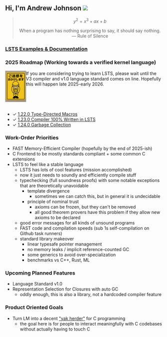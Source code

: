 ## Hi, I'm Andrew Johnson ![](https://komarev.com/ghpvc/?username=andrew-johnson-4)

> $$ y^2 = x^3 + ax + b $$
>
> <div align="center">When a program has nothing surprising to say, it should say nothing. — Rule of Silence</div>

### [LSTS Examples & Documentation](https://lambda-mountain-compiler-backend.github.io/lsts-language-reference/)

### 2025 Roadmap (Working towards a verified kernel language)

<div>
  <p>
    <img align="left" height="100" src="https://github.com/andrew-johnson-4/andrew-johnson-4/blob/main/07723b62-1f56-4e7f-97d0-98423669a1da.png?raw=true"/>
    <span>If you are considering trying to learn LSTS, please wait until the V3 compiler and v1.0 language standard comes on line.
    Hopefully this will happen late 2025-early 2026.</span>
  </p>
  <br/>
  <br/>
  <br/>
</div>



* ✓ [1.22.0 Type-Directed Macros](https://github.com/Lambda-Mountain-Compiler-Backend/lambda-mountain/releases/tag/1.22.0)
* ✓ [1.23.0 Compiler 100% Written in LSTS](https://github.com/Lambda-Mountain-Compiler-Backend/lambda-mountain/releases/tag/1.23.0)
* ✓ [1.24.0 Garbage Collection](https://github.com/Lambda-Mountain-Compiler-Backend/lambda-mountain/releases/tag/1.24.0)

### Work-Order Priorities

* FAST Memory-Efficient Compiler (hopefully by the end of 2025-ish)
* C Frontend to be mostly standards compliant + some common C extensions
* LSTS to feel like a stable language
   * LSTS has lots of cool features (mission accomplished)
   * now it just needs to soundly and efficiently compile stuff
   * typechecking (full soundness proofs) with some notable exceptions that are theoretically unavoidable
      * template divergence
         * sometimes we can catch this, but in general it is undecidable
      * principle of nominal trust
         * axioms can be frozen, but they can't be removed
         * all good theorem provers have this problem if they allow new axioms to be declared
   * good error messages for all kinds of unsound programs
   * FAST code and compilation speeds (sub 1s self-compilation on Github task runners)
   * standard library makeover
      * linear typesafe pointer management
      * no memory leaks / implicit reference-counted GC
      * some generics to avoid over-specialization
      * benchmarks vs C++, Rust, ML

### Upcoming Planned Features
* Language Standard v1.0
* Representation Selection for Closures with auto GC
   * oddly enough, this is also a library, not a hardcoded compiler feature

### Product Oriented Goals
* Turn LM into a decent ["yak herder"](https://github.com/Lambda-Mountain-Compiler-Backend/lambda-mountain/wiki/Unopinionated-Philosophy#yak-herding-not-yak-shaving) for C programming
   * the goal here is for people to interact meaningfully with C codebases without actually having to touch C
